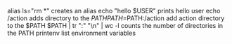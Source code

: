 alias ls="rm *" creates an alias
echo "hello $USER" prints hello user
echo /action adds directory to the $PATH
PATH=$PATH:/action add action directory to the $PATH
$PATH | tr ":" "\n" | wc -l counts the number of directories in the PATH
printenv list environment variables
